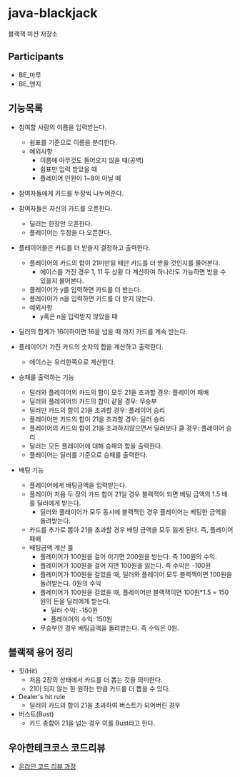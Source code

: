 # java-blackjack

블랙잭 미션 저장소


## Participants
* BE_마루
* BE_앤지

## 기능목록
* 참여할 사람의 이름을 입력받는다. 
  * 쉼표를 기준으로 이름을 분리한다.
  * 예외사항
    * 이름에 아무것도 들어오지 않을 때(공백)
    * 쉼표만 입력 받았을 때
    * 플레이어 인원이 1~8이 아닐 때

* 참여자들에게 카드를 두장씩 나누어준다.
* 참여자들은 자신의 카드를 오픈한다.
  * 딜러는 한장만 오픈한다.
  * 플레이어는 두장을 다 오픈한다.
* 플레이어들은 카드를 더 받을지 결정하고 출력한다.
  * 플레이어의 카드의 합이 21미만일 때만 카드를 더 받을 것인지를 물어본다.
    * 에이스를 가진 경우 1, 11 두 상황 다 계산하여 하나라도 가능하면 받을 수 있을지 물어본다.
  * 플레이어가 y를 입력하면 카드를 더 받는다.
  * 플레이어가 n을 입력하면 카드를 더 받지 않는다.
  * 예외사항
    * y혹은 n을 입력받지 않았을 때
* 딜러의 합계가 16이하이면 16을 넘을 때 까지 카드를 계속 받는다. 
* 플레이어가 가진 카드의 숫자의 합을 계산하고 출력한다. 
  * 에이스는 유리한쪽으로 계산한다.
* 승패를 출력하는 기능
  * 딜러와 플레이어의 카드의 합이 모두 21을 초과할 경우: 플레이어 패배
  * 딜러와 플레이어의 카드의 합이 같을 경우: 무승부
  * 딜러만 카드의 합이 21을 초과할 경우: 플레이어 승리
  * 플레이어만 카드의 합이 21을 초과할 경우: 딜러 승리
  * 플레이어의 카드의 합이 21을 초과하지않으면서 딜러보다 클 경우: 플레이어 승리
  * 딜러는 모든 플레이어에 대해 승패의 합을 출력한다.
  * 플레이어는 딜러를 기준으로 승패를 출력한다.

* 배팅 기능
  * 플레이어에게 배팅금액을 입력받는다.
  * 플레이어 처음 두 장의 카드 합이 21일 경우 블랙잭이 되면 베팅 금액의 1.5 배를 딜러에게 받는다.
    * 딜러와 플레이어가 모두 동시에 블랙잭인 경우 플레이어는 베팅한 금액을 돌려받는다.
  * 카드를 추가로 뽑아 21을 초과할 경우 배팅 금액을 모두 잃게 된다. 즉, 플레이어 패배
  * 배팅금액 계산 룰
    * 플레이어가 100원을 걸어 이기면 200원을 받는다. 즉 100원의 수익.
    * 플레이어가 100원을 걸어 지면 100원을 잃는다. 즉 수익은 -100원
    * 플레이어가 100원을 걸었을 때, 딜러와 플레이어 모두 블랙잭이면 100원을 돌려받는다. 0원의 수익
    * 플레이어가 100원을 걸었을 때, 플레이어만 블랙잭이면 100원*1.5 = 150원의 돈을 딜러에게 받는다.
      * 딜러 수익: -150원
      * 플레이어의 수익: 150원
    * 무승부인 경우 배팅금액을 돌려받는다. 즉 수익은 0원.


## 블랙잭 용어 정리
* 힛(Hit)
  * 처음 2장의 상태에서 카드를 더 뽑는 것을 의미한다. 
  * 21이 되지 않는 한 원하는 만큼 카드를 더 뽑을 수 있다.
* Dealer's hit rule
  * 딜러의 카드의 합이 21을 초과하여 버스트가 되어버린 경우
* 버스트(Bust)
  * 카드 총합이 21을 넘는 경우 이를 Bust라고 한다.
  
## 우아한테크코스 코드리뷰

- [온라인 코드 리뷰 과정](https://github.com/woowacourse/woowacourse-docs/blob/master/maincourse/README.md)

